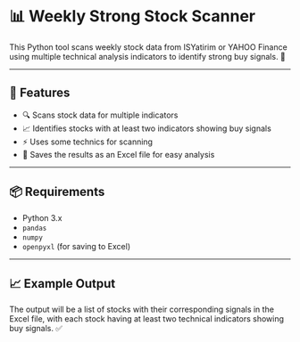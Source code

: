# 📊 Weekly Strong Stock Scanner

This Python tool scans weekly stock data from ISYatirim or YAHOO Finance using multiple technical analysis indicators to identify strong buy signals. 🚀

---

## 🔧 Features

- 🔍 Scans stock data for multiple indicators
- 📈 Identifies stocks with at least two indicators showing buy signals
- ⚡ Uses some technics for scanning
- 💾 Saves the results as an Excel file for easy analysis

---

## 📦 Requirements

- Python 3.x
- `pandas`
- `numpy`
- `openpyxl` (for saving to Excel)

---

## 📈 Example Output

The output will be a list of stocks with their corresponding signals in the Excel file, with each stock having at least two technical indicators showing buy signals. ✅
